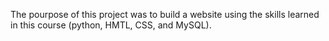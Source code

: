 The pourpose of this project was to build a website using the skills learned in this course (python, HMTL, CSS, and MySQL). 
